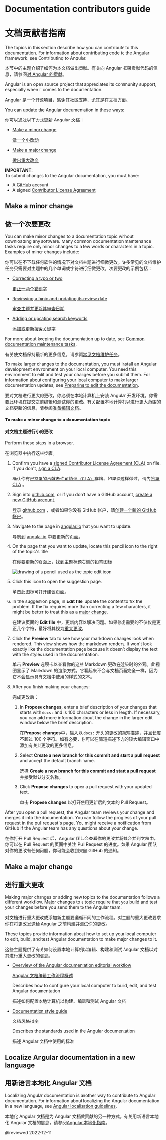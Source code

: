 # Documentation contributors guide

# 文档贡献者指南

<!-- markdownLint-disable MD001 -->

The topics in this section describe how you can contribute to this documentation.
For information about contributing code to the Angular framework, see [Contributing to Angular][GithubAngularAngularBlobMainContributingMd].

本节中的主题介绍了如何为本文档做出贡献。有关向 Angular 框架贡献代码的信息，请参阅[对 Angular 的贡献][GithubAngularAngularBlobMainContributingMd]。

Angular is an open source project that appreciates its community support, especially when it comes to the documentation.

Angular 是一个开源项目，感谢其社区支持，尤其是在文档方面。

You can update the Angular documentation in these ways:

你可以通过以下方式更新 Angular 文档：

* [Make a minor change][AioGuideContributorsGuideOverviewMakeAMinorChange]

  [做一个小改动][AioGuideContributorsGuideOverviewMakeAMinorChange]

* [Make a major change][AioGuideContributorsGuideOverviewMakeAMajorChange]

  [做出重大改变][AioGuideContributorsGuideOverviewMakeAMajorChange]

<div class="alert is-important">

**IMPORTANT**:<br />
To submit changes to the Angular documentation, you must have:

*   A [GitHub][GithubMain] account
*   A signed [Contributor License Agreement][GithubAngularAngularBlobMainContributingMdSigningTheCla]

</div>

## Make a minor change

## 做一个次要更改

You can make minor changes to a documentation topic without downloading any software.
Many common documentation maintenance tasks require only minor changes to a few words or characters in a topic.
Examples of minor changes include:

你可以在不下载任何软件的情况下对文档主题进行细微更改。许多常见的文档维护任务只需要对主题中的几个单词或字符进行细微更改。次要更改的示例包括：

* [Correcting a typo or two][AioGuideContributorGuideOverviewToMakeAMinorChangeToADocumentationTopic]

  [更正一两个错别字][AioGuideContributorGuideOverviewToMakeAMinorChangeToADocumentationTopic]

* [Reviewing a topic and updating its review date][AioGuideReviewingContentUpdateTheLastReviewedDate]

  [审查主题并更新其审查日期][AioGuideReviewingContentUpdateTheLastReviewedDate]

* [Adding or updating search keywords][AioGuideUpdatingSearchKeywords]

  [添加或更新搜索关键字][AioGuideUpdatingSearchKeywords]

For more about keeping the documentation up to date, see [Common documentation maintenance tasks][AioGuideDocTasks].

有关使文档保持最新的更多信息，请参阅[常见文档维护任务][AioGuideDocTasks]。

To make larger changes to the documentation, you must install an Angular development environment on your local computer.
You need this environment to edit and test your changes before you submit them.
For information about configuring your local computer to make larger documentation updates, see [Preparing to edit the documentation][AioGuideDocPrepareToEdit].

要对文档进行更大的更改，你必须在本地计算机上安装 Angular 开发环境。你需要此环境在提交之前编辑和测试你的更改。有关配置本地计算机以进行更大范围的文档更新的信息，请参阅[准备编辑文档][AioGuideDocPrepareToEdit]。

<!-- markdownLint-disable MD033 -->

#### To make a minor change to a documentation topic

#### 对文档主题进行小的更改

Perform these steps in a browser.

在浏览器中执行这些步骤。

1. Confirm you have a [signed Contributor License Agreement \(CLA\)][GoogleDeveloperClaClas] on file.
   If you don't, [sign a CLA][GithubAngularAngularBlobMainContributingMdSigningTheCla].

   确认你有[已签署的贡献者许可协议（CLA）][GoogleDeveloperClaClas]存档。如果没这样做过，请先[签署 CLA][GithubAngularAngularBlobMainContributingMdSigningTheCla] 。

1. Sign into [github.com][GithubMain], or if you don't have a GitHub account, [create a new GitHub account][GithubJoin].

   登录 [github.com][GithubMain] ，或者如果你没有 GitHub 帐户，请[创建一个新的 GitHub 帐户][GithubJoin]。

1. Navigate to the page in [angular.io][AngularMain] that you want to update.

   导航到 [angular.io][AngularMain] 中要更新的页面。

1. On the page that you want to update, locate this pencil icon to the right of the topic's title

   在你要更新的页面上，找到主题标题右侧的铅笔图标

   <div class="lightbox">

   <img alt="drawing of a pencil used as the topic edit icon" src="generated/images/guide/contributors-guide/edit-icon.png">

   </div>

1. Click this icon to open the suggestion page.

   单击此图标可打开建议页面。

1. In the suggestion page, in **Edit file**, update the content to fix the problem.
   If the fix requires more than correcting a few characters, it might be better to treat this as a [major change][AioGuideContributorsGuideOverviewMakeAMajorChange].

   在建议页面的 **Edit file** 中，更新内容以解决问题。如果修复需要的不仅仅是更正几个字符，最好将其视为[重大更改][AioGuideContributorsGuideOverviewMakeAMajorChange]。

1. Click the **Preview** tab to see how your markdown changes look when rendered.
   This view shows how the markdown renders.
   It won't look exactly like the documentation page because it doesn't display the text with the styles used in the documentation.

   单击 **Preview** 选项卡以查看你的这些 Markdown 更改在渲染时的外观。此视图显示了 Markdown 的渲染方式。它看起来不会与文档页面完全一样，因为它不会显示具有文档中使用的样式的文本。

1. After you finish making your changes:

   完成更改后：

   1. In **Propose changes**, enter a brief description of your changes that starts with `docs:` and is 100 characters or less in length.
      If necessary, you can add more information about the change in the larger edit window below the brief description.

      在**Propose changes**中，输入以 `docs:` 开头的更改的简短描述，并且长度不超过 100 个字符。如有必要，你可以在简短描述下方的较大编辑窗口中添加有关此更改的更多信息。

   1. Select **Create a new branch for this commit and start a pull request** and accept the default branch name.

      选择 **Create a new branch for this commit and start a pull request** 并接受默认分支名称。

   1. Click **Propose changes** to open a pull request with your updated text.

      单击 **Propose changes** 以打开使用更新后的文本的 Pull Request。

After you open a pull request, the Angular team reviews your change and merges it into the documentation.
You can follow the progress of your pull request in the pull request's page.
You might receive a notification from GitHub if the Angular team has any questions about your change.

在你打开 Pull Request 后，Angular 团队会查看你的更改并将其合并到文档中。你可以在 Pull Request 的页面中关注 Pull Request 的进度。如果 Angular 团队对你的更改有任何问题，你可能会收到来自 GitHub 的通知。

## Make a major change

## 进行重大更改

Making major changes or adding new topics to the documentation follows a different workflow.
Major changes to a topic require that you build and test your changes before you send them to the Angular team.

对文档进行重大更改或添加新主题要遵循不同的工作流程。对主题的重大更改要求你在将更改发送给 Angular 之前构建并测试你的更改。

These topics provide information about how to set up your local computer to edit, build, and test Angular documentation to make major changes to it.

这些主题提供了有关如何设置本地计算机以编辑、构建和测试 Angular 文档以对其进行重大更改的信息。

* [Overview of the Angular documentation editorial workflow][AioGuideDocUpdateOverview]

  [Angular 文档编辑工作流程概述][AioGuideDocUpdateOverview]

  Describes how to configure your local computer to build, edit, and test Angular documentation

  描述如何配置本地计算机以构建、编辑和测试 Angular 文档

* [Documentation style guide][AioGuideDocStyleGuide]

  [文档风格指南][AioGuideDocStyleGuide]

  Describes the standards used in the Angular documentation

  描述 Angular 文档中使用的标准

## Localize Angular documentation in a new language

## 用新语言本地化 Angular 文档

Localizing Angular documentation is another way to contribute to Angular documentation.
For information about localizing the Angular documentation in a new language, see [Angular localization guidelines][AioGuideLocalizingAngular].

本地化 Angular 文档是为 Angular 文档做贡献的另一种方式。有关用新语言本地化 Angular 文档的信息，请参阅[Angular 本地化指南][AioGuideLocalizingAngular]。

<!-- links -->

[AioGuideContributorsGuideOverviewMakeAMajorChange]: guide/contributors-guide-overview#make-a-major-change "Make a major change - Documentation contributors guide | Angular"

[AioGuideContributorsGuideOverviewMakeAMinorChange]: guide/contributors-guide-overview#make-a-minor-change "Make a minor change - Documentation contributors guide | Angular"

[AioGuideContributorGuideOverviewToMakeAMinorChangeToADocumentationTopic]: guide/contributors-guide-overview#to-make-a-minor-change-to-a-documentation-topic "To make a minor change to a documentation topic - Documentation contributors guide | Angular"

[AioGuideDocPrepareToEdit]: guide/doc-prepare-to-edit "Preparing to edit documentation | Angular"

[AioGuideDocStyleGuide]: guide/docs-style-guide "Angular documentation style guide | Angular"

[AioGuideDocTasks]: guide/doc-tasks "Common documentation maintenance tasks | Angular"

[AioGuideDocUpdateOverview]: guide/doc-update-overview "Overview of Angular documentation editing | Angular"

[AioGuideLocalizingAngular]: guide/localizing-angular "Angular documentation style guide | Angular"

[AioGuideReviewingContentUpdateTheLastReviewedDate]: guide/reviewing-content#update-the-last-reviewed-date "Update the last reviewed date - Test a documentation update | Angular"

[AioGuideUpdatingSearchKeywords]: guide/updating-search-keywords "Updating search keywords | Angular"

<!-- external links -->

[AngularMain]: https://angular.io "Angular"

[GithubAngularAngularBlobMainContributingMd]: https://github.com/angular/angular/blob/main/CONTRIBUTING.md "Contributing to Angular | angular/angular | GitHub"

[GithubAngularAngularBlobMainContributingMdSigningTheCla]: https://github.com/angular/angular/blob/main/CONTRIBUTING.md#-signing-the-cla "Signing the CLA - Contributing to Angular | angular/angular | GitHub"

[GithubMain]: https://github.com "GitHub"

[GithubJoin]: https://github.com/join "Join GitHub | GitHub"

[GoogleDeveloperClaClas]: https://cla.developers.google.com/clas "Contributor License Agreements | Google Open Source"

<!--end links -->

@reviewed 2022-12-11
